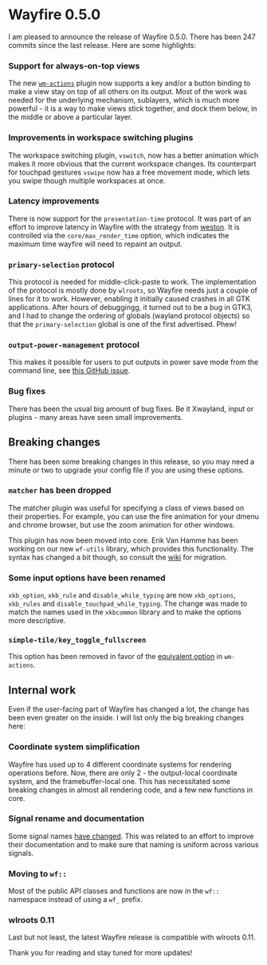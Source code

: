 # Wayfire 0.5.0

I am pleased to announce the release of Wayfire 0.5.0. There has been 247 commits since the last release. Here are some highlights:

### Support for always-on-top views
The new [`wm-actions`](https://github.com/WayfireWM/wayfire/wiki/Configuration#wm-actions) plugin now supports a key and/or a button binding to make a view stay on top of all others on its output. Most of the work was needed for the underlying mechanism, sublayers, which is much more powerful - it is a way to make views stick together, and dock them below, in the middle or above a particular layer.

### Improvements in workspace switching plugins
The workspace switching plugin, `vswitch`, now has a better animation which makes it more obvious that the current workspace changes.
Its counterpart for touchpad gestures `vswipe` now has a free movement mode, which lets you swipe though multiple workspaces at once.

### Latency improvements
There is now support for the `presentation-time` protocol. It was part of an effort to improve latency in Wayfire with the strategy from [weston](https://ppaalanen.blogspot.com/2015/02/weston-repaint-scheduling.html). It is controlled via the `core/max_render_time` option, which indicates the maximum time wayfire will need to repaint an output.

### `primary-selection` protocol

This protocol is needed for middle-click-paste to work. The implementation of the protocol is mostly done by `wlroots`, so Wayfire needs just a couple of lines for it to work. However, enabling it initially caused crashes in all GTK applications. After hours of debuggingg, it turned out to be a bug in GTK3, and I had to change the ordering of globals (wayland protocol objects) so that the `primary-selection` global is one of the first advertised. Phew!

### `output-power-management` protocol

This makes it possible for users to put outputs in power save mode from the command line, see [this GitHub issue](https://github.com/WayfireWM/wayfire/issues/455).

### Bug fixes

There has been the usual big amount of bug fixes. Be it Xwayland, input or plugins - many areas have seen small improvements.

## Breaking changes

There has been some breaking changes in this release, so you may need a minute or two to upgrade your config file if you are using these options.

### `matcher` has been dropped

The matcher plugin was useful for specifying a class of views based on their properties. For example, you can use the fire animation for your dmenu and chrome browser, but use the zoom animation for other windows.

This plugin has now been moved into core. Erik Van Hamme has been working on our new `wf-utils` library, which provides this functionality. The syntax has changed a bit though, so consult the [wiki](https://github.com/WayfireWM/wayfire/wiki/Configuration#criteria) for migration.

### Some input options have been renamed

`xkb_option`, `xkb_rule` and `disable_while_typing` are now `xkb_options`, `xkb_rules` and `disable_touchpad_while_typing`. The change was made to match the names used in the `xkbcommon` library and to make the options more descriptive.

### `simple-tile/key_toggle_fullscreen`

This option has been removed in favor of the [equivalent option](https://github.com/WayfireWM/wayfire/wiki/Configuration#wm-actionstoggle_fullscreen) in `wm-actions`.

## Internal work

Even if the user-facing part of Wayfire has changed a lot, the change has been even greater on the inside. I will list only the big breaking changes here:

### Coordinate system simplification

Wayfire has used up to 4 different coordinate systems for rendering operations before. Now, there are only 2 - the output-local coordinate system, and the framebuffer-local one. This has necessitated some breaking changes in almost all rendering code, and a few new functions in core.

### Signal rename and documentation

Some signal names [have changed](https://github.com/WayfireWM/wayfire/pull/623). This was related to an effort to improve their documentation and to make sure that naming is uniform across various signals.

### Moving to `wf::`
Most of the public API classes and functions are now in the `wf::` namespace instead of using a `wf_` prefix.

### wlroots 0.11
Last but not least, the latest Wayfire release is compatible with wlroots 0.11.

Thank you for reading and stay tuned for more updates!
